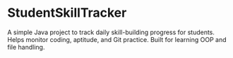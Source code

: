 # StudentSkillTracker
A simple Java project to track daily skill-building progress for students. Helps monitor coding, aptitude, and Git practice. Built for learning OOP and file handling.

